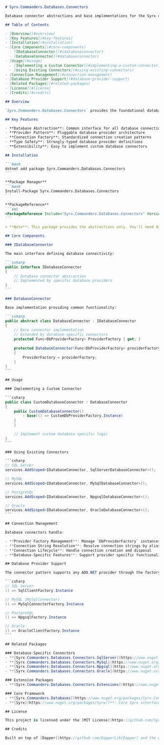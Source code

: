 ````markdown
# Syrx.Commanders.Databases.Connectors

Database connector abstractions and base implementations for the Syrx data access framework.

## Table of Contents

- [Overview](#overview)
- [Key Features](#key-features)
- [Installation](#installation)
- [Core Components](#core-components)
  - [IDatabaseConnector](#idatabaseconnector)
  - [DatabaseConnector](#databaseconnector)
- [Usage](#usage)
  - [Implementing a Custom Connector](#implementing-a-custom-connector)
  - [Using Existing Connectors](#using-existing-connectors)
- [Connection Management](#connection-management)
- [Database Provider Support](#database-provider-support)
- [Related Packages](#related-packages)
- [License](#license)
- [Credits](#credits)

## Overview

`Syrx.Commanders.Databases.Connectors` provides the foundational database connectivity abstractions for the Syrx framework. This package defines the interfaces and base classes that enable database-agnostic connection management across different database providers.

## Key Features

- **Database Abstraction**: Common interface for all database connections
- **Provider Pattern**: Pluggable database provider architecture
- **Connection Factory**: Standardized connection creation patterns
- **Type Safety**: Strongly-typed database provider definitions
- **Extensibility**: Easy to implement custom database connectors

## Installation

```bash
dotnet add package Syrx.Commanders.Databases.Connectors
```

**Package Manager**
```bash
Install-Package Syrx.Commanders.Databases.Connectors
```

**PackageReference**
```xml
<PackageReference Include="Syrx.Commanders.Databases.Connectors" Version="3.0.0" />
```

> **Note**: This package provides the abstractions only. You'll need database-specific connector packages for actual implementations.

## Core Components

### IDatabaseConnector

The main interface defining database connectivity:

```csharp
public interface IDatabaseConnector
{
    // Database connector abstraction
    // Implemented by specific database providers
}
```

### DatabaseConnector

Base implementation providing common functionality:

```csharp
public abstract class DatabaseConnector : IDatabaseConnector
{
    // Base connector implementation
    // Extended by database-specific connectors
    protected Func<DbProviderFactory> ProviderFactory { get; }
    
    protected DatabaseConnector(Func<DbProviderFactory> providerFactory)
    {
        ProviderFactory = providerFactory;
    }
}
```

## Usage

### Implementing a Custom Connector

```csharp
public class CustomDatabaseConnector : DatabaseConnector
{
    public CustomDatabaseConnector() 
        : base(() => CustomDbProviderFactory.Instance)
    {
    }
    
    // Implement custom database-specific logic
}
```

### Using Existing Connectors

```csharp
// SQL Server
services.AddScoped<IDatabaseConnector, SqlServerDatabaseConnector>();

// MySQL
services.AddScoped<IDatabaseConnector, MySqlDatabaseConnector>();

// PostgreSQL
services.AddScoped<IDatabaseConnector, NpgsqlDatabaseConnector>();

// Oracle
services.AddScoped<IDatabaseConnector, OracleDatabaseConnector>();
```

## Connection Management

Database connectors handle:

- **Provider Factory Management**: Manage `DbProviderFactory` instances
- **Connection String Resolution**: Resolve connection strings by alias
- **Connection Lifecycle**: Handle connection creation and disposal
- **Database-Specific Features**: Support provider-specific functionality

## Database Provider Support

The connector pattern supports any ADO.NET provider through the factory pattern:

```csharp
// SQL Server
() => SqlClientFactory.Instance

// MySQL (MySqlConnector)
() => MySqlConnectorFactory.Instance

// PostgreSQL
() => NpgsqlFactory.Instance

// Oracle
() => OracleClientFactory.Instance
```

## Related Packages

### Database-Specific Connectors
- **[Syrx.Commanders.Databases.Connectors.SqlServer](https://www.nuget.org/packages/Syrx.Commanders.Databases.Connectors.SqlServer/)**: SQL Server connector implementation
- **[Syrx.Commanders.Databases.Connectors.MySql](https://www.nuget.org/packages/Syrx.Commanders.Databases.Connectors.MySql/)**: MySQL connector implementation
- **[Syrx.Commanders.Databases.Connectors.Npgsql](https://www.nuget.org/packages/Syrx.Commanders.Databases.Connectors.Npgsql/)**: PostgreSQL connector implementation
- **[Syrx.Commanders.Databases.Connectors.Oracle](https://www.nuget.org/packages/Syrx.Commanders.Databases.Connectors.Oracle/)**: Oracle connector implementation

### Extension Packages
- **[Syrx.Commanders.Databases.Connectors.Extensions](https://www.nuget.org/packages/Syrx.Commanders.Databases.Connectors.Extensions/)**: Dependency injection extensions for connectors

### Core Framework
- **[Syrx.Commanders.Databases](https://www.nuget.org/packages/Syrx.Commanders.Databases/)**: Database command abstractions
- **[Syrx](https://www.nuget.org/packages/Syrx/)**: Core Syrx interfaces

## License

This project is licensed under the [MIT License](https://github.com/Syrx/Syrx/blob/main/LICENSE).

## Credits

Built on top of [Dapper](https://github.com/DapperLib/Dapper) and the ADO.NET provider model.
````
